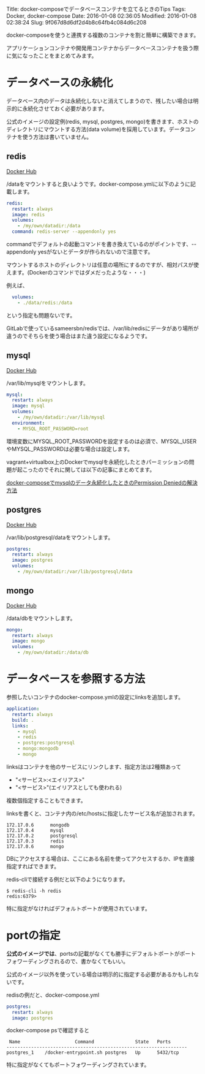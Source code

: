 Title: docker-composeでデータベースコンテナを立てるときのTips
Tags: Docker, docker-compose
Date: 2016-01-08 02:36:05
Modified: 2016-01-08 02:38:24
Slug: 9f067d8d6df2d4b8c64fb4c084d6c208

docker-composeを使うと連携する複数のコンテナを割と簡単に構築できます。

アプリケーションコンテナや開発用コンテナからデータベースコンテナを扱う際に気になったことをまとめてみます。

# データベースの永続化

データベース内のデータは永続化しないと消えてしまうので、残したい場合は明示的に永続化させておく必要があります。

公式のイメージの設定例(redis, mysql, postgres, mongo)を書きます、ホストのディレクトリにマウントする方法(data volume)を採用しています。データコンテナを使う方法は書いていません。

## redis

[Docker Hub](https://hub.docker.com/_/redis/ "Docker Hub")

/dataをマウントすると良いようです。docker-compose.ymlに以下のように記載します。

```yml
redis:
  restart: always
  image: redis
  volumes:
    - /my/own/datadir:/data
  command: redis-server --appendonly yes
```

commandでデフォルトの起動コマンドを書き換えているのがポイントです、--appendonly yesがないとデータが作られないので注意です。

マウントするホストのディレクトリは任意の場所にするのですが、相対パスが使えます。(Dockerのコマンドではダメだったような・・・)

例えば、

```yml
  volumes:
    - ./data/redis:/data
```

という指定も問題ないです。

GitLabで使っているsameersbn/redisでは、/var/lib/redisにデータがあり場所が違うのでそちらを使う場合はまた違う設定になるようです。

## mysql

[Docker Hub](https://hub.docker.com/_/mysql/ "Docker Hub")

/var/lib/mysqlをマウントします。

```yml
mysql:
  restart: always
  image: mysql
  volumes:
    - /my/own/datadir:/var/lib/mysql
  environment:
    - MYSQL_ROOT_PASSWORD=root
```

環境変数にMYSQL_ROOT_PASSWORDを設定するのは必須で、MYSQL_USERやMYSQL_PASSWORDは必要な場合は設定します。

vagrant+virtualbox上のDockerでmysqlを永続化したときパーミッションの問題が起こったのでそれに関しては以下の記事にまとめてます。

[docker-composeでmysqlのデータ永続化したときのPermission Deniedの解決方法](http://blog.muuny-blue.info/e9074df9d70cb6f30fa378e92edbb490.html "docker-composeでmysqlのデータ永続化したときのPermission Deniedの解決方法")

## postgres

[Docker Hub](https://hub.docker.com/_/postgres/ "Docker Hub")

/var/lib/postgresql/dataをマウントします。

```yml
postgres:
  restart: always
  image: postgres
  volumes:
    - /my/own/datadir:/var/lib/postgresql/data
```

## mongo

[Docker Hub](https://hub.docker.com/_/mongo/ "Docker Hub")

/data/dbをマウントします。

```yml
mongo:
  restart: always
  image: mongo
  volumes:
    - /my/own/datadir:/data/db
```

# データベースを参照する方法

参照したいコンテナのdocker-compose.ymlの設定にlinksを追加します。

```yml
application:
  restart: always
  build: .
  links:
    - mysql
    - redis
    - postgres:postgresql
    - mongo:mongodb
    - mongo
```

linksはコンテナを他のサービスにリンクします、指定方法は2種類あって

* "<サービス>:<エイリアス>"
* "<サービス>"(エイリアスとしても使われる)

複数個指定することもできます。

linksを書くと、コンテナ内の/etc/hostsに指定したサービス名が追加されます。

```
172.17.0.6      mongodb
172.17.0.4      mysql
172.17.0.2      postgresql
172.17.0.3      redis
172.17.0.6      mongo
```

DBにアクセスする場合は、ここにある名前を使ってアクセスするか、IPを直接指定すればできます。

redis-cliで接続する例だと以下のようになります。

```
$ redis-cli -h redis
redis:6379> 
```

特に指定がなければデフォルトポートが使用されています。

# portの指定

**公式のイメージでは**、portsの記載がなくても勝手にデフォルトポートがポートフォワーディングされるので、書かなくてもいい。

公式のイメージ以外を使っている場合は明示的に指定する必要があるかもしれないです。

redisの例だと、docker-compose.yml

```yml
postgres:
  restart: always
  image: postgres
```

docker-compose psで確認すると

```
 Name                    Command               State   Ports
------------------------------------------------------------------
postgres_1    /docker-entrypoint.sh postgres   Up      5432/tcp
```

特に指定がなくてもポートフォワーディングされています。